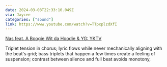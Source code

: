 ```yaml
---
date: 2024-03-03T22:33:10.049Z
via: Jaycee
categories: ["sound"]
link: https://www.youtube.com/watch?v=TTpxplzdXfI
---
```

[Nas feat. A Boogie Wit da Hoodie & YG: YKTV](https://www.youtube.com/watch?v=TTpxplzdXfI)

Triplet tension in chorus; lyric flows while never mechanically aligning with the beat's grid; bass triplets that happen a few times create a feeling of suspension; contrast between silence and full beat avoids monotony,
